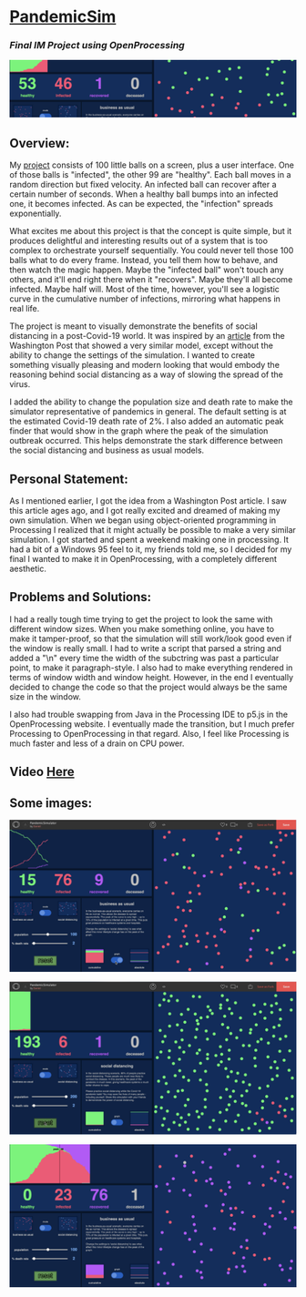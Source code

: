 # [PandemicSim](https://www.openprocessing.org/sketch/891417)
### *Final IM Project using OpenProcessing*

![](title.png)

## Overview:

My [project](https://www.openprocessing.org/sketch/891417) consists of 100 little balls on a screen, plus a user interface. One of those balls is "infected", the other 99 are "healthy". Each ball moves in a random direction but fixed velocity. An infected ball can recover after a certain number of seconds. When a healthy ball bumps into an infected one, it becomes infected. As can be expected, the "infection" spreads exponentially.

What excites me about this project is that the concept is quite simple, but it produces delightful and interesting results out of a system that is too complex to orchestrate yourself sequentially. You could never tell those 100 balls what to do every frame. Instead, you tell them how to behave, and then watch the magic happen. Maybe the "infected ball" won't touch any others, and it'll end right there when it "recovers". Maybe they'll all become infected. Maybe half will. Most of the time, however, you'll see a logistic curve in the cumulative number of infections, mirroring what happens in real life.

The project is meant to visually demonstrate the benefits of social distancing in a post-Covid-19 world. It was inspired by an [article](https://www.washingtonpost.com/graphics/2020/world/corona-simulator/?itid=hp_hp-top-table-main_virus-simulator520pm%3Ahomepage%2Fstory-ans) from the Washington Post that showed a very similar model, except without the ability to change the settings of the simulation. I wanted to create something visually pleasing and modern looking that would embody the reasoning behind social distancing as a way of slowing the spread of the virus.

I added the ability to change the population size and death rate to make the simulator representative of pandemics in general. The default setting is at the estimated Covid-19 death rate of 2%. I also added an automatic peak finder that would show in the graph where the peak of the simulation outbreak occurred. This helps demonstrate the stark difference between the social distancing and business as usual models.

## Personal Statement:

As I mentioned earlier, I got the idea from a Washington Post article. I saw this article ages ago, and I got really excited and dreamed of making my own simulation. When we began using object-oriented programming in Processing I realized that it might actually be possible to make a very similar simulation. I got started and spent a weekend making one in processing. It had a bit of a Windows 95 feel to it, my friends told me, so I decided for my final I wanted to make it in OpenProcessing, with a completely different aesthetic.

## Problems and Solutions:

I had a really tough time trying to get the project to look the same with different window sizes. When you make something online, you have to make it tamper-proof, so that the simulation will still work/look good even if the window is really small. I had to write a script that parsed a string and added a "\n" every time the width of the subctring was past a particular point, to make it paragraph-style. I also had to make everything rendered in terms of window width and window height. However, in the end I eventually decided to change the code so that the project would always be the same size in the window.

I also had trouble swapping from Java in the Processing IDE to p5.js in the OpenProcessing website. I eventually made the transition, but I much prefer Processing to OpenProcessing in that regard. Also, I feel like Processing is much faster and less of a drain on CPU power.

## Video [Here](https://youtu.be/YQt4y0cIees)

## Some images:

![](4.png)

![](6.png)

![](5.png)
